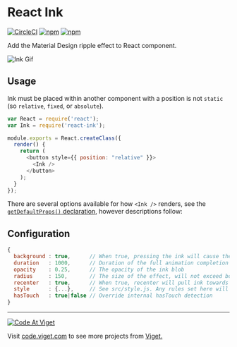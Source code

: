 # React Ink

[![CircleCI](https://img.shields.io/circleci/project/vigetlabs/react-ink.svg?maxAge=2592000)](https://circleci.com/gh/vigetlabs/react-ink)
[![npm](https://img.shields.io/npm/v/react-ink.svg?maxAge=2592000)](https://www.npmjs.com/package/react-ink)
[![npm](https://img.shields.io/npm/dm/react-ink.svg?maxAge=2592000)](https://www.npmjs.com/package/react-ink)

Add the Material Design ripple effect to React component.

![Ink Gif](http://cl.ly/image/1r36102z0M3r/ink.gif)

## Usage

Ink must be placed within another component with a position is not `static` (so `relative`, `fixed`, or `absolute`).

```js
var React = require('react');
var Ink = require('react-ink');

module.exports = React.createClass({
  render() {
    return (
      <button style={{ position: "relative" }}>
        <Ink />
      </button>
    );
  }
});
```

There are several options available for how `<Ink />` renders, see the [`getDefaultProps()` declaration](https://github.com/vigetlabs/react-ink/blob/master/src/index.js#L33-L37), however descriptions follow:


## Configuration

```javascript
{
  background : true,      // When true, pressing the ink will cause the background to fill with the current color
  duration   : 1000,      // Duration of the full animation completion
  opacity    : 0.25,      // The opacity of the ink blob
  radius     : 150,       // The size of the effect, will not exceed bounds of containing element
  recenter   : true,      // When true, recenter will pull ink towards the center of the containing element
  style      : {...},     // See src/style.js. Any rules set here will extend these values
  hasTouch   : true|false // Override internal hasTouch detection
}
```


***

<a href="http://code.viget.com">
  <img src="http://code.viget.com/github-banner.png" alt="Code At Viget">
</a>

Visit [code.viget.com](http://code.viget.com) to see more projects from [Viget.](https://viget.com)
